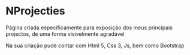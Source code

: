 # NProjecties
Página criada especificamente para exposição dos meus principais projectos, de uma forma visivelmente agradável
            
Na sua criação pude contar com Html 5, Css 3, Js, bem como Bootstrap